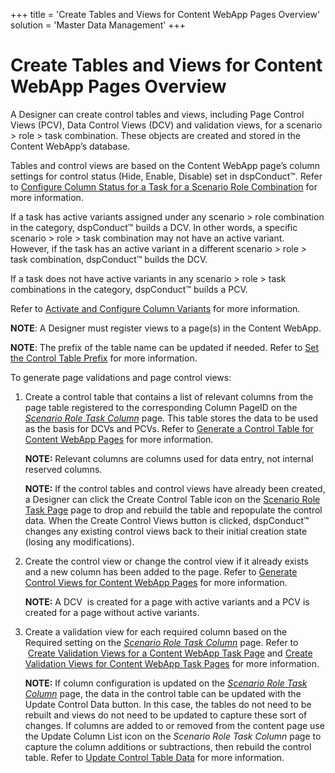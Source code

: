 +++
title = 'Create Tables and Views for Content WebApp Pages Overview'
solution = 'Master Data Management'
+++

# Create Tables and Views for Content WebApp Pages Overview

A Designer can create control tables and views, including Page Control
Views (PCV), Data Control Views (DCV) and validation views, for a
scenario \> role \> task combination. These objects are created and
stored in the Content WebApp’s database.

Tables and control views are based on the Content WebApp page’s column
settings for control status (Hide, Enable, Disable) set in dspConduct™.
Refer to [Configure Column Status for a Task for a Scenario Role
Combination](Configure_Column_Status_for_a_Scenario_Role_Task.htm) for
more information.

If a task has active variants assigned under any scenario \> role
combination in the category, dspConduct™ builds a DCV. In other words, a
specific scenario \> role \> task combination may not have an active
variant. However, if the task has an active variant in a different
scenario \> role \> task combination, dspConduct™ builds the DCV.

If a task does not have active variants in any scenario \> role \> task
combinations in the category, dspConduct™ builds a PCV.

Refer to [Activate and Configure Column
Variants](Activate_Configure_Column_Variants.htm) for more information.

<span style="font-weight: bold;">NOTE</span>: A Designer must register
views to a page(s) in the Content WebApp.

<span style="font-weight: bold;">NOTE</span>: The prefix of the table
name can be updated if needed. Refer to [Set the Control Table
Prefix](Set_the_Control_Table_Prefix.htm) for more information.

To generate page validations and page control views:

1.  Create a control table that contains a list of relevant columns from
    the page table registered to the corresponding Column PageID on the
    <span style="font-style: italic;">[Scenario Role Task
    Column](../Page_Desc/Scenario_Role_Task_Column_H.htm)</span> page.
    This table stores the data to be used as the basis for DCVs and
    PCVs. Refer to [Generate a Control Table for Content WebApp
    Pages](Generate_a_Control_Table_for_Content_WebApp_Pages.htm) for
    more information.
    
    **NOTE:** Relevant columns are columns used for data entry, not
    internal reserved columns.
    
    **NOTE:** If the control tables and control views have already been
    created, a Designer can click the Create Control Table icon on the
    [Scenario Role Task Page](../Page_Desc/Scenario_Role_Task_Page.htm)
    page to drop and rebuild the table and repopulate the control data.
    When the Create Control Views button is clicked, dspConduct™ changes
    any existing control views back to their initial creation state
    (losing any modifications).

2.  Create the control view or change the control view if it already
    exists and a new column has been added to the page. Refer to
    [Generate Control Views for Content WebApp
    Pages](Generate_Control_Views_for_Content_WebApp_Pages.htm) for more
    information.
    
    **NOTE:** A DCV  is created for a page with active variants and a
    PCV is created for a page without active variants.

3.  Create a validation view for each required column based on the
    Required setting on the <span style="font-style: italic;">[Scenario
    Role Task
    Column](../Page_Desc/Scenario_Role_Task_Column_H.htm)</span> page.
    Refer to  [Create Validation Views for a Content WebApp Task
    Page](Create_ValidationViews_Content_Page.htm) and [Create
    Validation Views for Content WebApp Task
    Pages](Create_Valid_Views_Task_Pages.htm) for more information.
    
    <span style="font-weight: bold;">NOTE:</span> If column
    configuration is updated on the
    <span style="font-style: italic;">[Scenario Role Task
    Column](../Page_Desc/Scenario_Role_Task_Column_H.htm)</span> page,
    the data in the control table can be updated with the Update Control
    Data button. In this case, the tables do not need to be rebuilt and
    views do not need to be updated to capture these sort of changes. If
    columns are added to or removed from the content page use the Update
    Column List icon on the <span style="font-style: italic;">Scenario
    Role Task Column</span> page to capture the column additions or
    subtractions, then rebuild the control table. Refer to [Update
    Control Table Data](Update_Control_Table_Data.htm) for more
    information.
